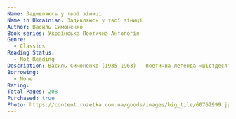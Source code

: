 ```yaml
---
Name: Задивляюсь у твої зіниці
Name in Ukrainian: Задивляюсь у твої зіниці
Author: Василь Симоненко
Book series: Українська Поетична Антологія
Genre:
  - Classics
Reading Status:
  - Not Reading
Description: Василь Симоненко (1935–1963) — поетична легенда «шістдесятництва» як суспільно-мистецького руху. Його вірші не пропускала до друку радянська цензура, тому їх поширювали у самвидавних списках і переписували від руки — вчителі, професори і хлібороби.
Borrowing:
  - None
Rating:
Total Pages: 208
Purchased: true
Photo: https://content.rozetka.com.ua/goods/images/big_tile/60762999.jpg
---
```

